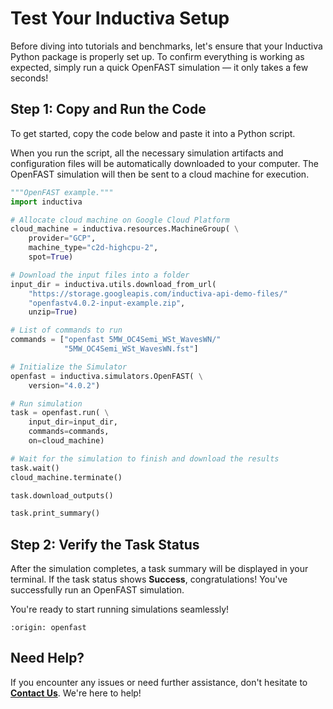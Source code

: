 # Test Your Inductiva Setup

Before diving into tutorials and benchmarks, let's ensure that your Inductiva Python package is properly set up. To confirm everything is working as expected, simply run a quick OpenFAST simulation — it only takes a few seconds!

## Step 1: Copy and Run the Code
To get started, copy the code below and paste it into a Python script.

When you run the script, all the necessary simulation artifacts and configuration files will be automatically downloaded to your computer. The OpenFAST simulation will then be sent to a cloud machine for execution.

```python
"""OpenFAST example."""
import inductiva

# Allocate cloud machine on Google Cloud Platform
cloud_machine = inductiva.resources.MachineGroup( \
    provider="GCP",
    machine_type="c2d-highcpu-2",
    spot=True)

# Download the input files into a folder
input_dir = inductiva.utils.download_from_url(
    "https://storage.googleapis.com/inductiva-api-demo-files/"
    "openfastv4.0.2-input-example.zip",
    unzip=True)

# List of commands to run
commands = ["openfast 5MW_OC4Semi_WSt_WavesWN/"
            "5MW_OC4Semi_WSt_WavesWN.fst"]

# Initialize the Simulator
openfast = inductiva.simulators.OpenFAST( \
    version="4.0.2")

# Run simulation
task = openfast.run( \
    input_dir=input_dir,
    commands=commands,
    on=cloud_machine)

# Wait for the simulation to finish and download the results
task.wait()
cloud_machine.terminate()

task.download_outputs()

task.print_summary()
```

## Step 2: Verify the Task Status
After the simulation completes, a task summary will be displayed in your terminal. If the task status shows **Success**, congratulations! You've successfully run an OpenFAST simulation.

You're ready to start running simulations seamlessly!

```{banner_small}
:origin: openfast
```

## Need Help?
If you encounter any issues or need further assistance, don't hesitate to [**Contact Us**](mailto:support@inductiva.ai). We're here to help!
